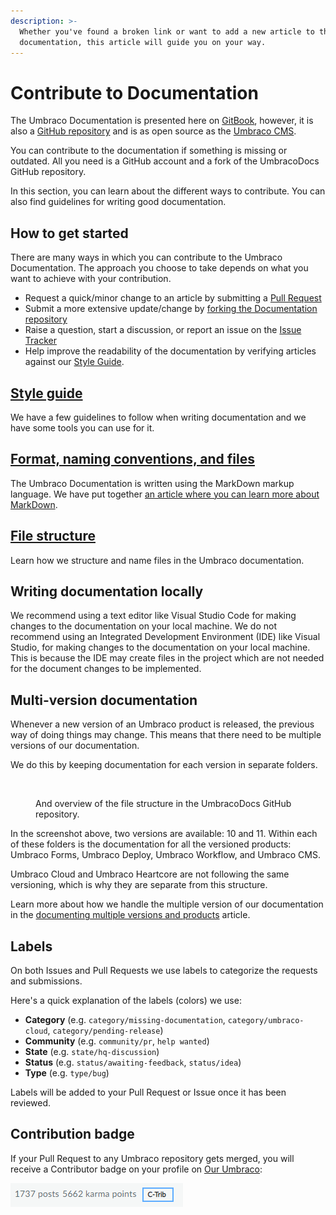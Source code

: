 ```yaml
---
description: >-
  Whether you've found a broken link or want to add a new article to the Umbraco
  documentation, this article will guide you on your way.
---
```


# Contribute to Documentation

The Umbraco Documentation is presented here on [GitBook](https://docs.umbraco.com), however, it is also a [GitHub repository](https://github.com/umbraco/UmbracoDocs) and is as open source as the [Umbraco CMS](https://github.com/umbraco/Umbraco-CMS).

You can contribute to the documentation if something is missing or outdated. All you need is a GitHub account and a fork of the UmbracoDocs GitHub repository.

In this section, you can learn about the different ways to contribute. You can also find guidelines for writing good documentation.

## How to get started

There are many ways in which you can contribute to the Umbraco Documentation. The approach you choose to take depends on what you want to achieve with your contribution.

* Request a quick/minor change to an article by submitting a [Pull Request](pull-request.md#option-1-creating-a-pr-directly-on-github)
* Submit a more extensive update/change by [forking the Documentation repository](pull-request.md#options-2-creating-a-pr-through-a-fork)
* Raise a question, start a discussion, or report an issue on the [Issue Tracker](issues.md)
* Help improve the readability of the documentation by verifying articles against our [Style Guide](style-guide.md#test-the-docs-yourself).

## [Style guide](style-guide.md)

We have a few guidelines to follow when writing documentation and we have some tools you can use for it.

## [Format, naming conventions, and files](markdown-conventions.md)

The Umbraco Documentation is written using the MarkDown markup language. We have put together [an article where you can learn more about MarkDown](markdown-conventions.md).

## [File structure](structure.md)

Learn how we structure and name files in the Umbraco documentation.

## Writing documentation locally

We recommend using a text editor like Visual Studio Code for making changes to the documentation on your local machine. We do not recommend using an Integrated Development Environment (IDE) like Visual Studio, for making changes to the documentation on your local machine. This is because the IDE may create files in the project which are not needed for the document changes to be implemented.

## Multi-version documentation

Whenever a new version of an Umbraco product is released, the previous way of doing things may change. This means that there need to be multiple versions of our documentation.

We do this by keeping documentation for each version in separate folders.

<figure><img src="../.gitbook/assets/repository-folder-structure.png" alt=""><figcaption><p>And overview of the file structure in the UmbracoDocs GitHub repository.</p></figcaption></figure>

In the screenshot above, two versions are available: 10 and 11. Within each of these folders is the documentation for all the versioned products: Umbraco Forms, Umbraco Deploy, Umbraco Workflow, and Umbraco CMS.

Umbraco Cloud and Umbraco Heartcore are not following the same versioning, which is why they are separate from this structure.

Learn more about how we handle the multiple version of our documentation in the [documenting multiple versions and products](https://docs.umbraco.com/welcome/documentation-and-versions) article.

## Labels

On both Issues and Pull Requests we use labels to categorize the requests and submissions.

Here's a quick explanation of the labels (colors) we use:

* **Category** (e.g. `category/missing-documentation`, `category/umbraco-cloud`, `category/pending-release`)
* **Community** (e.g. `community/pr`, `help wanted`)
* **State** (e.g. `state/hq-discussion`)
* **Status** (e.g. `status/awaiting-feedback`, `status/idea`)
* **Type** (e.g. `type/bug`)

Labels will be added to your Pull Request or Issue once it has been reviewed.

## Contribution badge

If your Pull Request to any Umbraco repository gets merged, you will receive a Contributor badge on your profile on [Our Umbraco](https://our.umbraco.com):

![Contributor badge on Our](images/c-trib-badge.png)

